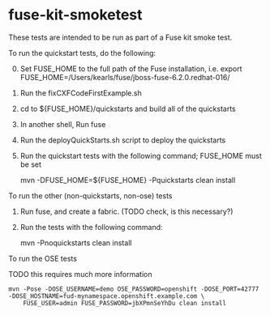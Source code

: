 fuse-kit-smoketest
==================

These tests are intended to be run as part of a Fuse kit smoke test.   
 
To run the quickstart tests, do the following:

0. Set FUSE_HOME to the full path of the Fuse installation, i.e. export FUSE_HOME=/Users/kearls/fuse/jboss-fuse-6.2.0.redhat-016/
1. Run the fixCXFCodeFirstExample.sh
2. cd to ${FUSE_HOME}/quickstarts and build all of the quickstarts
3. In another shell, Run fuse
4. Run the deployQuickStarts.sh script to deploy the quickstarts
5. Run the quickstart tests with the following command; FUSE_HOME must be set

    mvn -DFUSE_HOME=${FUSE_HOME} -Pquickstarts clean install
    
To run the other (non-quickstarts, non-ose) tests

1. Run fuse, and create a fabric.  (TODO check, is this necessary?)
2. Run the tests with the following command:

    mvn -Pnoquickstarts clean install
    
To run the OSE tests

TODO this requires much more information

    mvn -Pose -DOSE_USERNAME=demo OSE_PASSWORD=openshift -DOSE_PORT=42777 -DOSE_HOSTNAME=fud-mynamespace.openshift.example.com \
        FUSE_USER=admin FUSE_PASSWORD=jbXPmnSeYhDu clean install
    
    